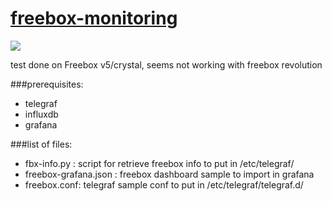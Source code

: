 [freebox-monitoring](https://github.com/tuxtof/freebox-monitoring)
================

![](https://raw.githubusercontent.com/tuxtof/freebox-monitoring/master/screenshot.png)

test done on Freebox v5/crystal, seems not working with freebox revolution

###prerequisites:
- telegraf
- influxdb
- grafana

###list of files:
- fbx-info.py : script for retrieve freebox info to put in /etc/telegraf/
- freebox-grafana.json : freebox dashboard sample to import in grafana
- freebox.conf: telegraf sample conf to put in /etc/telegraf/telegraf.d/

